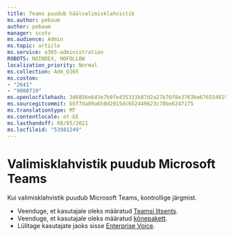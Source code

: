 ```yaml
---
title: Teams puudub häälvalimisklahvistik
ms.author: pebaum
author: pebaum
manager: scotv
ms.audience: Admin
ms.topic: article
ms.service: o365-administration
ROBOTS: NOINDEX, NOFOLLOW
localization_priority: Normal
ms.collection: Adm_O365
ms.custom:
- "2641"
- "9000719"
ms.openlocfilehash: 3d6856e643e7b0fe435333b87d2a27b76f8e3763be676554819d0147a352273f
ms.sourcegitcommit: b5f7da89a650d2915dc652449623c78be6247175
ms.translationtype: MT
ms.contentlocale: et-EE
ms.lasthandoff: 08/05/2021
ms.locfileid: "53981249"
---
```

# <a name="dial-pad-is-missing-in-microsoft-teams"></a>Valimisklahvistik puudub Microsoft Teams 

Kui valimisklahvistik puudub Microsoft Teams, kontrollige järgmist.

- Veenduge, et kasutajale oleks määratud [Teamsi litsents](https://docs.microsoft.com/MicrosoftTeams/assign-teams-licenses).
- Veenduge, et kasutajale oleks määratud [kõnepakett](https://docs.microsoft.com/MicrosoftTeams/calling-plan-landing-page).
- Lülitage kasutajate jaoks sisse [Enterprise Voice](https://docs.microsoft.com/skypeforbusiness/skype-for-business-hybrid-solutions/plan-your-phone-system-cloud-pbx-solution/enable-users-for-enterprise-voice-online-and-phone-system-voicemail#to-enable-your-users-for-phone-system-in-office-365-voice-and-voicemail).
